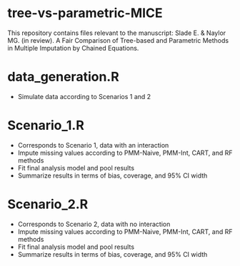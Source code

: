 # tree-vs-parametric-MICE
This repository contains files relevant to the manuscript: Slade E. & Naylor MG. (in review). A Fair Comparison of Tree-based and Parametric Methods in Multiple Imputation by Chained Equations.


# data_generation.R
 - Simulate data according to Scenarios 1 and 2
 
# Scenario_1.R
 - Corresponds to Scenario 1, data with an interaction
 - Impute missing values according to PMM-Naive, PMM-Int, CART, and RF methods
 - Fit final analysis model and pool results
 - Summarize results in terms of bias, coverage, and 95% CI width

# Scenario_2.R
 - Corresponds to Scenario 2, data with no interaction
 - Impute missing values according to PMM-Naive, PMM-Int, CART, and RF methods
 - Fit final analysis model and pool results
 - Summarize results in terms of bias, coverage, and 95% CI width
